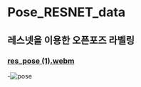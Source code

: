 # Pose_RESNET_data
## 레스넷을 이용한 오픈포즈 라벨링
### [res_pose (1).webm](https://user-images.githubusercontent.com/113952742/193392568-f0111daa-9df8-476a-99c8-9821f3d8067f.webm)
-![pose](https://user-images.githubusercontent.com/113952742/193392686-77b1a005-2567-4e97-be51-6dc860dca7b7.png)
